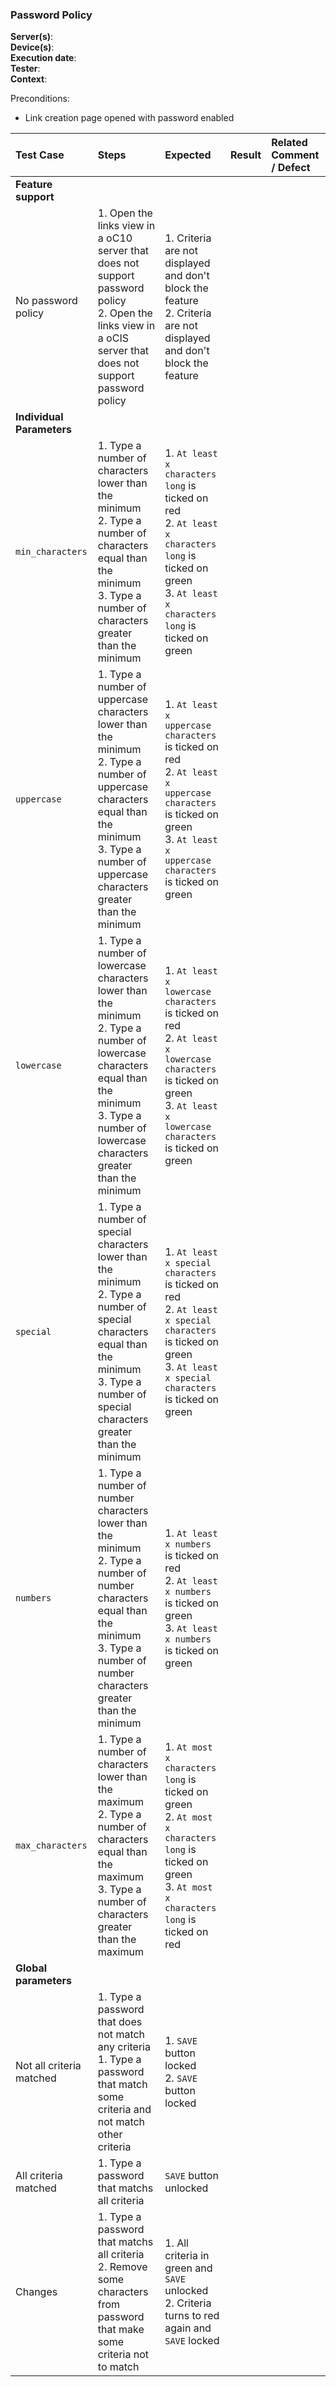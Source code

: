 ### Password Policy


**Server(s)**: <br>
**Device(s)**: <br>
**Execution date**: <br>
**Tester**: <br>
**Context**: <br>


Preconditions: 

- Link creation page opened with password enabled
 
| Test Case | Steps | Expected | Result | Related Comment / Defect | 
| :-------- | :---- | :------- | :----: | :----------------------- | 
|**Feature support**||||||
| No password policy | 1. Open the links view in a oC10 server that does not support password policy<br>2. Open the links view in a oCIS server that does not support password policy | 1. Criteria are not displayed and don't block the feature<br>2. Criteria are not displayed and don't block the feature| |  |
|**Individual Parameters**||||||
| `min_characters` | 1. Type a number of characters lower than the minimum<br>2. Type a number of characters equal than the minimum<br>3. Type a number of characters greater than the minimum | 1. `At least x characters long` is ticked on red<br>2. `At least x characters long` is ticked on green<br>3. `At least x characters long` is ticked on green| |  |
| `uppercase` | 1. Type a number of uppercase characters lower than the minimum<br>2. Type a number of uppercase characters equal than the minimum<br>3. Type a number of uppercase characters greater than the minimum | 1. `At least x uppercase characters ` is ticked on red<br>2. `At least x uppercase characters` is ticked on green<br>3. `At least x uppercase characters` is ticked on green| |  |
| `lowercase` | 1. Type a number of lowercase characters lower than the minimum<br>2. Type a number of lowercase characters equal than the minimum<br>3. Type a number of lowercase characters greater than the minimum | 1. `At least x lowercase characters ` is ticked on red<br>2. `At least x lowercase characters` is ticked on green<br>3. `At least x lowercase characters` is ticked on green| |  |
| `special` | 1. Type a number of special characters lower than the minimum<br>2. Type a number of special characters equal than the minimum<br>3. Type a number of special characters greater than the minimum | 1. `At least x special characters ` is ticked on red<br>2. `At least x special characters` is ticked on green<br>3. `At least x special characters` is ticked on green| |  |
| `numbers` | 1. Type a number of number characters lower than the minimum<br>2. Type a number of number characters equal than the minimum<br>3. Type a number of number characters greater than the minimum | 1. `At least x numbers ` is ticked on red<br>2. `At least x numbers` is ticked on green<br>3. `At least x numbers` is ticked on green| |  |
| `max_characters` | 1. Type a number of characters lower than the maximum<br>2. Type a number of characters equal than the maximum<br>3. Type a number of characters greater than the maximum | 1. `At most x characters long` is ticked on green<br>2. `At most x characters long` is ticked on green<br>3. `At most x characters long` is ticked on red| |  |
|**Global parameters**||||||
| Not all criteria matched | 1. Type a password that does not match any criteria<br>1. Type a password that match some criteria and not match other criteria  | 1. `SAVE` button locked <br>2. `SAVE` button locked | |  |
| All criteria matched | 1. Type a password that matchs all criteria | `SAVE` button unlocked  | |  |
| Changes | 1. Type a password that matchs all criteria<br>2. Remove some characters from password that make some criteria not to match | 1. All criteria in green and `SAVE` unlocked<br>2. Criteria turns to red again and `SAVE` locked<br> | |  |

